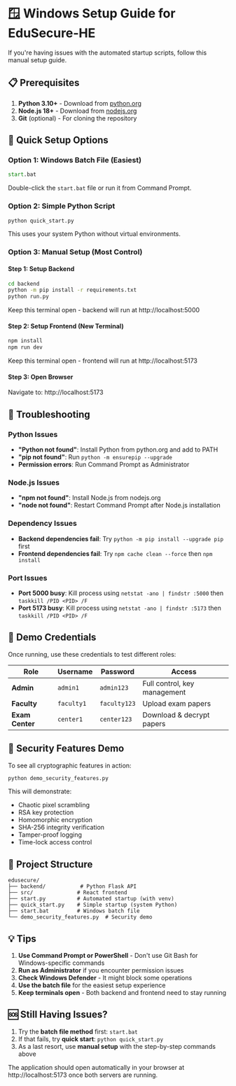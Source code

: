 # 🪟 Windows Setup Guide for EduSecure-HE

If you're having issues with the automated startup scripts, follow this manual setup guide.

## 📋 Prerequisites

1. **Python 3.10+** - Download from [python.org](https://www.python.org/downloads/)
2. **Node.js 18+** - Download from [nodejs.org](https://nodejs.org/)
3. **Git** (optional) - For cloning the repository

## 🚀 Quick Setup Options

### Option 1: Windows Batch File (Easiest)
```cmd
start.bat
```
Double-click the `start.bat` file or run it from Command Prompt.

### Option 2: Simple Python Script
```cmd
python quick_start.py
```
This uses your system Python without virtual environments.

### Option 3: Manual Setup (Most Control)

#### Step 1: Setup Backend
```cmd
cd backend
python -m pip install -r requirements.txt
python run.py
```
Keep this terminal open - backend will run at http://localhost:5000

#### Step 2: Setup Frontend (New Terminal)
```cmd
npm install
npm run dev
```
Keep this terminal open - frontend will run at http://localhost:5173

#### Step 3: Open Browser
Navigate to: http://localhost:5173

## 🔧 Troubleshooting

### Python Issues
- **"Python not found"**: Install Python from python.org and add to PATH
- **"pip not found"**: Run `python -m ensurepip --upgrade`
- **Permission errors**: Run Command Prompt as Administrator

### Node.js Issues
- **"npm not found"**: Install Node.js from nodejs.org
- **"node not found"**: Restart Command Prompt after Node.js installation

### Dependency Issues
- **Backend dependencies fail**: Try `python -m pip install --upgrade pip` first
- **Frontend dependencies fail**: Try `npm cache clean --force` then `npm install`

### Port Issues
- **Port 5000 busy**: Kill process using `netstat -ano | findstr :5000` then `taskkill /PID <PID> /F`
- **Port 5173 busy**: Kill process using `netstat -ano | findstr :5173` then `taskkill /PID <PID> /F`

## 🎯 Demo Credentials

Once running, use these credentials to test different roles:

| Role | Username | Password | Access |
|------|----------|----------|---------|
| **Admin** | `admin1` | `admin123` | Full control, key management |
| **Faculty** | `faculty1` | `faculty123` | Upload exam papers |
| **Exam Center** | `center1` | `center123` | Download & decrypt papers |

## 🔐 Security Features Demo

To see all cryptographic features in action:
```cmd
python demo_security_features.py
```

This will demonstrate:
- Chaotic pixel scrambling
- RSA key protection
- Homomorphic encryption
- SHA-256 integrity verification
- Tamper-proof logging
- Time-lock access control

## 📁 Project Structure

```
edusecure/
├── backend/           # Python Flask API
├── src/              # React frontend
├── start.py          # Automated startup (with venv)
├── quick_start.py    # Simple startup (system Python)
├── start.bat         # Windows batch file
└── demo_security_features.py  # Security demo
```

## 💡 Tips

1. **Use Command Prompt or PowerShell** - Don't use Git Bash for Windows-specific commands
2. **Run as Administrator** if you encounter permission issues
3. **Check Windows Defender** - It might block some operations
4. **Use the batch file** for the easiest setup experience
5. **Keep terminals open** - Both backend and frontend need to stay running

## 🆘 Still Having Issues?

1. Try the **batch file method** first: `start.bat`
2. If that fails, try **quick start**: `python quick_start.py`
3. As a last resort, use **manual setup** with the step-by-step commands above

The application should open automatically in your browser at http://localhost:5173 once both servers are running.